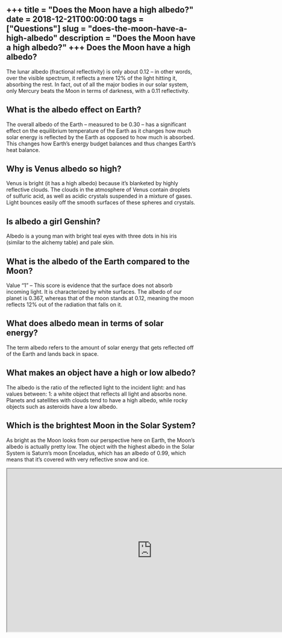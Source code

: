 +++
title = "Does the Moon have a high albedo?"
date = 2018-12-21T00:00:00
tags = ["Questions"]
slug = "does-the-moon-have-a-high-albedo"
description = "Does the Moon have a high albedo?"
+++
Does the Moon have a high albedo?
---------------------------------

The lunar albedo (fractional reflectivity) is only about 0.12 – in other words, over the visible spectrum, it reflects a mere 12% of the light hitting it, absorbing the rest. In fact, out of all the major bodies in our solar system, only Mercury beats the Moon in terms of darkness, with a 0.11 reflectivity.

What is the albedo effect on Earth?
-----------------------------------

The overall albedo of the Earth – measured to be 0.30 – has a significant effect on the equilibrium temperature of the Earth as it changes how much solar energy is reflected by the Earth as opposed to how much is absorbed. This changes how Earth’s energy budget balances and thus changes Earth’s heat balance.

Why is Venus albedo so high?
----------------------------

Venus is bright (it has a high albedo) because it’s blanketed by highly reflective clouds. The clouds in the atmosphere of Venus contain droplets of sulfuric acid, as well as acidic crystals suspended in a mixture of gases. Light bounces easily off the smooth surfaces of these spheres and crystals.

Is albedo a girl Genshin?
-------------------------

Albedo is a young man with bright teal eyes with three dots in his iris (similar to the alchemy table) and pale skin.

What is the albedo of the Earth compared to the Moon?
-----------------------------------------------------

Value “1” – This score is evidence that the surface does not absorb incoming light. It is characterized by white surfaces. The albedo of our planet is 0.367, whereas that of the moon stands at 0.12, meaning the moon reflects 12% out of the radiation that falls on it.

What does albedo mean in terms of solar energy?
-----------------------------------------------

The term albedo refers to the amount of solar energy that gets reflected off of the Earth and lands back in space.

What makes an object have a high or low albedo?
-----------------------------------------------

The albedo is the ratio of the reflected light to the incident light: and has values between: 1: a white object that reflects all light and absorbs none. Planets and satellites with clouds tend to have a high albedo, while rocky objects such as asteroids have a low albedo.

Which is the brightest Moon in the Solar System?
------------------------------------------------

As bright as the Moon looks from our perspective here on Earth, the Moon’s albedo is actually pretty low. The object with the highest albedo in the Solar System is Saturn’s moon Enceladus, which has an albedo of 0.99, which means that it’s covered with very reflective snow and ice.

<iframe allow="accelerometer; autoplay; clipboard-write; encrypted-media; gyroscope; picture-in-picture" allowfullscreen="" class="__youtube_prefs__  epyt-is-override  no-lazyload" data-no-lazy="1" data-origheight="433" data-origwidth="770" data-skipgform_ajax_framebjll="" height="433" id="_ytid_10104" loading="lazy" src="https://www.youtube.com/embed/6AviDjR9mmo?enablejsapi=1&autoplay=0&cc_load_policy=0&cc_lang_pref=&iv_load_policy=1&loop=0&modestbranding=0&rel=1&fs=1&playsinline=0&autohide=2&theme=dark&color=red&controls=1&" title="YouTube player" width="770"></iframe>